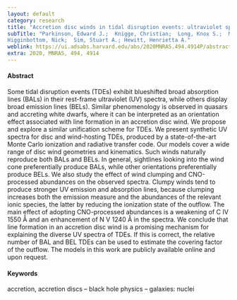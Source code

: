 ```yaml
---
layout: default
category: research
title: "Accretion disc winds in tidal disruption events: ultraviolet spectral lines as orientation indicators"
subTitle: "Parkinson, Edward J.;  Knigge, Christian;  Long, Knox S.;  Matthews, James H.;
Higginbottom, Nick;  Sim, Stuart A.; Hewitt, Henrietta A."
weblink: https://ui.adsabs.harvard.edu/abs/2020MNRAS.494.4914P/abstract
extra: 2020, MNRAS, 494, 4914
---
```





#### Abstract

Some tidal disruption events (TDEs) exhibit blueshifted broad absorption lines
(BALs) in their rest-frame ultraviolet (UV) spectra, while others display broad
emission lines (BELs). Similar phenomenology is observed in quasars and accreting
white dwarfs, where it can be interpreted as an orientation effect associated with
line formation in an accretion disc wind. We propose and explore a similar unification
scheme for TDEs. We present synthetic UV spectra for disc and wind-hosting TDEs,
produced by a state-of-the-art Monte Carlo ionization and radiative transfer code.
Our models cover a wide range of disc wind geometries and kinematics. Such winds
naturally reproduce both BALs and BELs. In general, sightlines looking into the
wind cone preferentially produce BALs, while other orientations preferentially
produce BELs. We also study the effect of wind clumping and CNO-processed abundances
on the observed spectra. Clumpy winds tend to produce stronger UV emission and
absorption lines, because clumping increases both the emission measure and the
abundances of the relevant ionic species, the latter by reducing the ionization
state of the outflow. The main effect of adopting CNO-processed abundances is a
weakening of C IV 1550 Å and an enhancement of N V 1240 Å in the spectra. We
conclude that line formation in an accretion disc wind is a promising mechanism
for explaining the diverse UV spectra of TDEs. If this is correct, the relative
number of BAL and BEL TDEs can be used to estimate the covering factor of the
outflow. The models in this work are publicly available online and upon request.

#### Keywords

accretion, accretion discs – black hole physics – galaxies: nuclei
